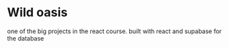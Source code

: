 # Wild oasis

one of the big projects in the react course. built with react and supabase for the database
